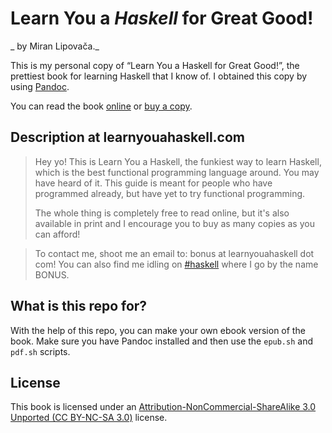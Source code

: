 Learn You a _Haskell_ for Great Good!
=====================================

_ by Miran Lipovača._

This is my personal copy of “Learn You a Haskell for Great Good!”, the prettiest
book for learning Haskell that I know of. I obtained this copy by using
[Pandoc](http://johnmacfarlane.net/pandoc/).

You can read the book [online](http://learnyouahaskell.com/chapters) or [buy a
copy](http://nostarch.com/lyah.htm).

Description at learnyouahaskell.com
-----------------------------------

> Hey yo! This is Learn You a Haskell, the funkiest way to learn Haskell, which
> is the best functional programming language around. You may have heard of it.
> This guide is meant for people who have programmed already, but have yet to
> try functional programming.
>
> The whole thing is completely free to read online, but it's also available in
> print and I encourage you to buy as many copies as you can afford!

> To contact me, shoot me an email to: bonus at learnyouahaskell dot com! You
> can also find me idling on [#haskell](irc://irc.freenode.net/haskell) where I
> go by the name BONUS.

What is this repo for?
----------------------

With the help of this repo, you can make your own ebook version of the book.
Make sure you have Pandoc installed and then use the `epub.sh` and `pdf.sh`
scripts.

License
-------

This book is licensed under an [Attribution-NonCommercial-ShareAlike 3.0
Unported (CC BY-NC-SA 3.0)](http://creativecommons.org/licenses/by-nc-sa/3.0/)
license.
